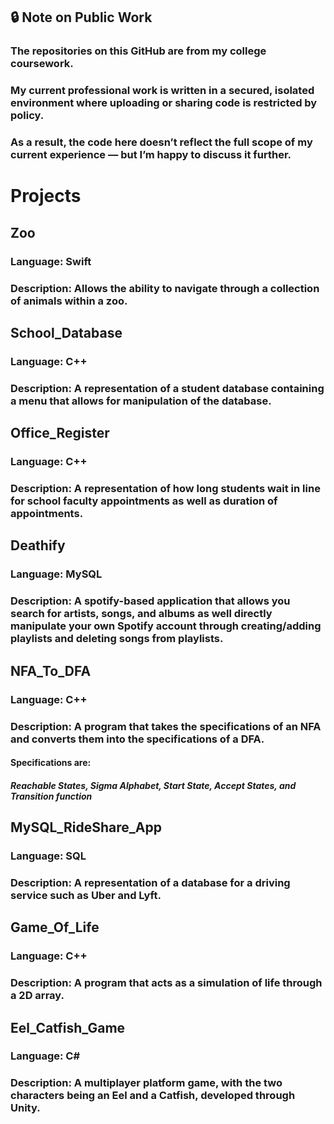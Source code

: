 ## 🔒 Note on Public Work

### The repositories on this GitHub are from my college coursework.
### My current professional work is written in a secured, isolated environment where uploading or sharing code is restricted by policy.
### As a result, the code here doesn’t reflect the full scope of my current experience — but I’m happy to discuss it further.

# Projects

## Zoo
### Language: Swift
### Description: Allows the ability to navigate through a collection of animals within a zoo.

## School_Database
### Language: C++
### Description: A representation of a student database containing a menu that allows for manipulation of the database.

## Office_Register
### Language: C++
### Description: A representation of how long students wait in line for school faculty appointments as well as duration of appointments.

## Deathify
### Language: MySQL
### Description: A spotify-based application that allows you search for artists, songs, and albums as well directly manipulate your own Spotify account through creating/adding playlists and deleting songs from playlists.

## NFA_To_DFA
### Language: C++
### Description: A program that takes the specifications of an NFA and converts them into the specifications of a DFA.
#### Specifications are:
##### Reachable States, Sigma Alphabet, Start State, Accept States, and Transition function

## MySQL_RideShare_App
### Language: SQL
### Description: A representation of a database for a driving service such as Uber and Lyft.

## Game_Of_Life
### Language: C++
### Description: A program that acts as a simulation of life through a 2D array.

## Eel_Catfish_Game
### Language: C#
### Description: A multiplayer platform game, with the two characters being an Eel and a Catfish, developed through Unity.
